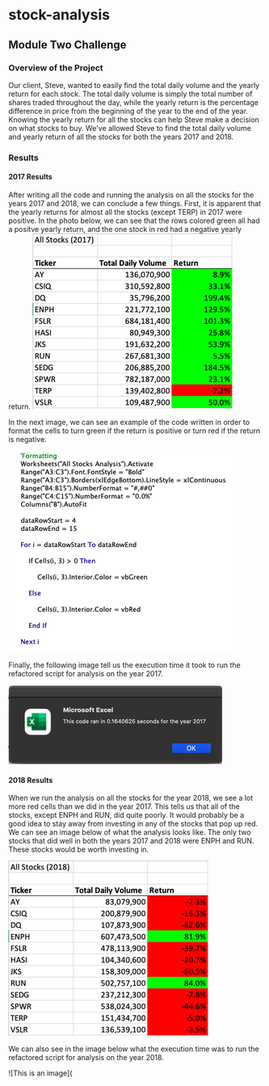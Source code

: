 # stock-analysis
## Module Two Challenge
### Overview of the Project
Our client, Steve, wanted to easily find the total daily volume and the yearly return for each stock. The total daily volume is simply the total number of shares traded throughout the day, while the yearly return is the percentage difference in price from the beginning of the year to the end of the year. Knowing the yearly return for all the stocks can help Steve make a decision on what stocks to buy. We've allowed Steve to find the total daily volume and yearly return of all the stocks for both the years 2017 and 2018.
### Results
#### 2017 Results
After writing all the code and running the analysis on all the stocks for the years 2017 and 2018, we can conclude a few things. First, it is apparent that the yearly returns for almost all the stocks (except TERP) in 2017 were positive. In the photo below, we can see that the rows colored green all had a positve yearly return, and the one stock in red had a negative yearly return.
![This is an image](https://github.com/RyleeJensen/stock-analysis/blob/main/Resources/All_Stocks_2017.png)

In the next image, we can see an example of the code written in order to format the cells to turn green if the return is positive or turn red if the return is negative.

![This is an image](https://github.com/RyleeJensen/stock-analysis/blob/main/Resources/Example_of_Code.png)

Finally, the following image tell us the execution time it took to run the refactored script for analysis on the year 2017.

![This is an image](https://github.com/RyleeJensen/stock-analysis/blob/main/Resources/VBA_Challenge_2017.png)

#### 2018 Results
When we run the analysis on all the stocks for the year 2018, we see a lot more red cells than we did in the year 2017. This tells us that all of the stocks, except ENPH and RUN, did quite poorly. It would probably be a good idea to stay away from investing in any of the stocks that pop up red. We can see an image below of what the analysis looks like. The only two stocks that did well in both the years 2017 and 2018 were ENPH and RUN. These stocks would be worth investing in.

![This is an image](https://github.com/RyleeJensen/stock-analysis/blob/main/Resources/All_Stocks_2018.png)

We can also see in the image below what the execution time was to run the refactored script for analysis on the year 2018.

![This is an image](
